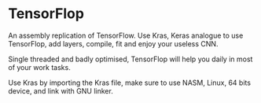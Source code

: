 # TensorFlop
An assembly replication of TensorFlow.
Use Kras, Keras analogue to use TensorFlop, add layers, compile, fit and enjoy your useless CNN.

Single threaded and badly optimised, TensorFlop will help you daily in most of your work tasks.

Use Kras by importing the Kras file, make sure to use NASM, Linux, 64 bits device, and link with GNU linker.
